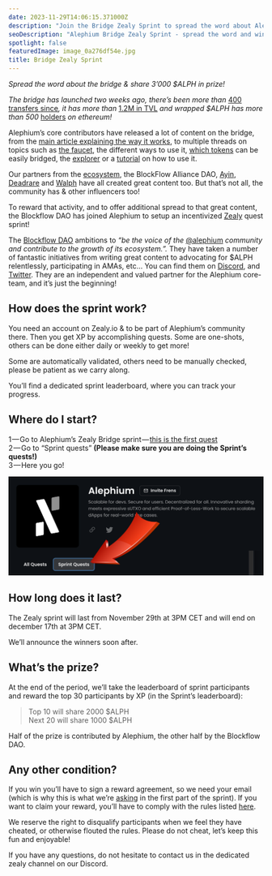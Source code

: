 ```yaml
---
date: 2023-11-29T14:06:15.371000Z
description: "Join the Bridge Zealy Sprint to spread the word about Alephium's bridge and share in 3,000 ALPH prizes! Help promote the successful cross-chain bridge with over 1.2M TVL."
seoDescription: "Alephium Bridge Zealy Sprint - spread the word and win 3,000 ALPH prizes. Promote cross-chain bridge with 1.2M TVL and 500+ holders."
spotlight: false
featuredImage: image_0a276df54e.jpg
title: Bridge Zealy Sprint
---
```

_Spread the word about the bridge & share 3’000 \$ALPH in prize!_

_The bridge has launched two weeks ago, there’s been more than_ [400 transfers since](https://explorer.bridge.alephium.org/)_, it has more than_ [1.2M in TVL](https://defillama.com/protocol/alephium-bridge) _and wrapped \$ALPH has more than 500_ [holders](https://etherscan.io/token/0x590f820444fa3638e022776752c5eef34e2f89a6) _on ethereum!_

Alephium’s core contributors have released a lot of content on the bridge, from the [main article explaining the way it works](/news/post/the-alephium-bridge-a787d90b2e4a), to multiple threads on topics such as [the faucet](https://x.com/alephium/status/1726556042425995760?s=20), the different ways to use it, [which tokens](https://twitter.com/alephium/status/1725164466868801848) can be easily bridged, the [explorer](https://x.com/alephium/status/1729149731761537296?s=20) or a [tutorial](https://x.com/alephium/status/1727704331389194330?s=20) on how to use it.

Our partners from the [ecosystem](https://twitter.com/alephium/status/1725439073052168293), the BlockFlow Alliance DAO, [Ayin](https://www.ayin.app/), [Deadrare](https://deadrare.io/) and [Walph](https://walph.io/) have all created great content too. But that’s not all, the community has & other influencers too!

To reward that activity, and to offer additional spread to that great content, the Blockflow DAO has joined Alephium to setup an incentivized [Zealy](https://zealy.io/) quest sprint!

The [Blockflow DAO](/news/post/welcome-blockflow-alliance-dao-cd74a949f98b) ambitions to _“be the voice of the_ [@alephium](https://twitter.com/alephium) _community and contribute to the growth of its ecosystem.”._ They have taken a number of fantastic initiatives from writing great content to advocating for \$ALPH relentlessly, participating in AMAs, etc… You can find them on [Discord](https://discord.com/channels/747741246667227157/1156214551939919962), and [Twitter](https://twitter.com/Blockflow_DAO). They are an independent and valued partner for the Alephium core-team, and it’s just the beginning!

## How does the sprint work?

You need an account on Zealy.io & to be part of Alephium’s community there. Then you get XP by accomplishing quests. Some are one-shots, others can be done either daily or weekly to get more!

Some are automatically validated, others need to be manually checked, please be patient as we carry along.

You’ll find a dedicated sprint leaderboard, where you can track your progress.

## Where do I start?

1 — Go to Alephium’s Zealy Bridge sprint — [this is the first quest](https://zealy.io/c/alephium/questboard/b675511f-0bb8-4d67-a9e4-a4e2cf51f306)  
2 — Go to “Sprint quests” **(Please make sure you are doing the Sprint’s quests!)**   
3 — Here you go!

![](image_44ba740150.png)

## How long does it last?

The Zealy sprint will last from November 29th at 3PM CET and will end on december 17th at 3PM CET.

We’ll announce the winners soon after.

## What’s the prize?

At the end of the period, we’ll take the leaderboard of sprint participants and reward the top 30 participants by XP (in the Sprint’s leaderboard):

> Top 10 will share 2000 \$ALPH  
> Next 20 will share 1000 \$ALPH

Half of the prize is contributed by Alephium, the other half by the Blockflow DAO.

## Any other condition?

If you win you’ll have to sign a reward agreement, so we need your email (which is why this is what we’re [asking](https://zealy.io/c/alephium/questboard/3f43c69e-c980-43c5-9bdc-9c9afbe28e0d) in the first part of the sprint). If you want to claim your reward, you’ll have to comply with the rules listed [here](https://github.com/alephium/community/blob/master/RewardProgramRules.md).

We reserve the right to disqualify participants when we feel they have cheated, or otherwise flouted the rules. Please do not cheat, let’s keep this fun and enjoyable!

If you have any questions, do not hesitate to contact us in the dedicated zealy channel on our Discord.
